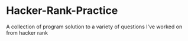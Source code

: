 # Hacker-Rank-Practice
A collection of program solution to a variety of questions I've worked on from hacker rank
